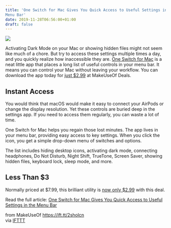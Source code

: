 ```yaml
---
title: 'One Switch for Mac Gives You Quick Access to Useful Settings in the
Menu Bar'
date: 2019-11-28T06:56:00+01:00
draft: false
---
```


![](https://static.makeuseof.com/wp-content/uploads/2019/11/sale_23074_primary_image.jpg)

Activating Dark Mode on your Mac or showing hidden files might not seem like much of a chore. But try to access these settings multiple times a day, and you quickly realize how inaccessible they are. [One Switch for Mac](https://deals.makeuseof.com/sales/one-switch-2-devices?utm_source=makeuseof.com&utm_medium=referral&utm_campaign=one-switch-2-devices&utm_term=scsf-345763&utm_content=a0x1P000004Mq2Q&scsonar=1) is a neat little app that places a long list of useful controls in your menu bar. It means you can control your Mac without leaving your workflow. You can download the app today for [just $2.99](https://deals.makeuseof.com/sales/one-switch-2-devices?utm_source=makeuseof.com&utm_medium=referral&utm_campaign=one-switch-2-devices&utm_term=scsf-345763&utm_content=a0x1P000004Mq2Q&scsonar=1) at MakeUseOf Deals.

Instant Access
--------------

You would think that macOS would make it easy to connect your AirPods or change the display resolution. Yet these controls are buried deep in the settings app. If you need to access them regularly, you can waste a lot of time.

One Switch for Mac helps you regain those lost minutes. The app lives in your menu bar, providing easy access to key settings. When you click the icon, you get a simple drop-down menu of switches and options.

The list includes hiding desktop icons, activating dark mode, connecting headphones, Do Not Disturb, Night Shift, TrueTone, Screen Saver, showing hidden files, keyboard lock, sleep mode, and more.

Less Than $3
------------

Normally priced at $7.99, this brilliant utility is [now only $2.99](https://deals.makeuseof.com/sales/one-switch-2-devices?utm_source=makeuseof.com&utm_medium=referral&utm_campaign=one-switch-2-devices&utm_term=scsf-345763&utm_content=a0x1P000004Mq2Q&scsonar=1) with this deal.

Read the full article: [One Switch for Mac Gives You Quick Access to Useful Settings in the Menu Bar](https://www.makeuseof.com/tag/one-switch-mac-gives-quick-access-useful-settings-menu-bar/)

  
  
from MakeUseOf https://ift.tt/2sholcn  
via [IFTTT](https://ifttt.com/?ref=da&site=blogger)